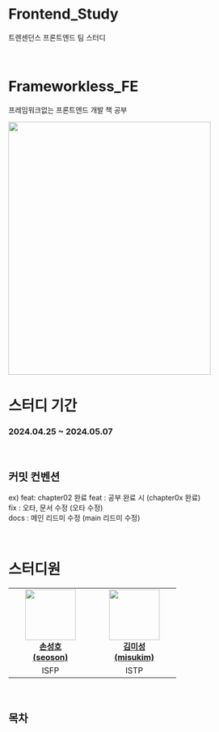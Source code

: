 # Frontend_Study
트렌센던스 프론트엔드 팀 스터디

<br />

# Frameworkless_FE
프레임워크없는 프론트엔드 개발 책 공부

<img src="https://github.com/BeyondPong/Frontend_Study/assets/84187086/fcc2a4ec-add4-4913-91c3-880a6eef5853" width="400" height="500" />


<br />

# 스터디 기간

### 2024.04.25 ~ 2024.05.07

<br />

## 커밋 컨벤션
ex) feat: chapter02 완료
feat        : 공부 완료 시 (chapter0x 완료)  
fix         : 오타, 문서 수정 (오타 수정)<br />
docs        : 메인 리드미 수정 (main 리드미 수정)  

<br />

# 스터디원

<table>
    <tr align="center">
        <td style="min-width: 150px;">
            <a href="https://github.com/Hosung99">
              <img src="https://github.com/Hosung99.png" width="100">
              <br />
              <b>손성호 </br>(seoson)</b>
            </a>
        </td>
        <td style="min-width: 150px;">
            <a href="https://github.com/mixsung">
              <img src="https://github.com/mixsung.png" width="100">
              <br />
              <b>김미성 </br>(misukim)</b>
            </a> 
        </td>
    </tr>
      <tr align="center">
        <td>
            ISFP
        </td>
        <td>
            ISTP
        </td>
    </tr>
</table>

<br />

## 목차

<p align="justify">

</p>

<br />
